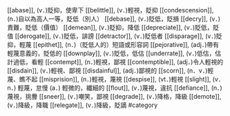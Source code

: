 [[abase]], (v．)貶抑，使卑下 
[[belittle]], (v．)輕視，貶抑 
[[condescension]], (n．)自以為高人一等，貶低（別人） 
[[debase]], (v．)貶低，貶損 
[[decry]], (v．)責難，貶低（價值） 
[[demean]], (v．)貶抑，降低 
[[depreciate]], (v．)貶低，貶值 
[[derogate]], (v．)貶低，誹謗 
[[detractor]], (v．)貶低者 
[[disparage]], (v．)貶抑，輕蔑 
[[epithet]], (n．)（貶低人的）短語或形容詞 
[[pejorative]], (adj．)帶有輕蔑意義的，貶低的 
[[downplay]], (v．)貶低，低估 
[[underrate]], (v．)低估，估計過低，看輕 
[[contempt]], (n．)輕視，鄙視 
[[contemptible]], (adj．)令人輕視的 
[[disdain]], (v．)輕視、鄙視 
[[disdainful]], (adj．)鄙視的 
[[scorn]], (n．v．)輕蔑、瞧不起 
[[misprision]], (n．)輕視，蔑視 
[[despise]], (vt．)輕視 
[[slight]], (v．n．) 輕蔑，怠慢 (a．) 輕微的，纖細的 
[[flout]], (v．)蔑視，違抗 
[[defiance]], (n．)蔑視，挑釁 
[[sneer]], (v．)嘲笑，鄙視 
[[degrade]], (v．)降格，降級 
[[demote]], (v．)降級，降職 
[[relegate]], (v．)降級，貶謫 
#category
